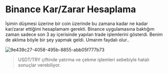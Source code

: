 # Binance Kar/Zarar Hesaplama

İşimin düşmesi üzerine bir coin üzerinde bu zamana kadar ne kadar kar/zarar ettiğimi hesaplamam gerekti. Binance uygulamasına baktığım zaman sadece son 3 ay içerisinde yapılan trade işlemlerini gösterdi. Benim de aklıma böyle bir şey yapmak geldi. Umarım faydalı olur..

![9e439c27-4058-495b-8855-abb05f777b73](https://user-images.githubusercontent.com/73396120/157680336-3ac689fd-3d50-41e5-91be-48108cd64546.jpg)

> USDT/TRY çiftinde yatırma ve çekme işlemleri sebebiyle hatalı sonuçlar verebiliyor.
